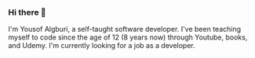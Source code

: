 ### Hi there 👋

I'm Yousof Algburi, a self-taught software developer. I've been teaching myself to code since the age of 12 (8 years now) through Youtube, books, and Udemy. I'm currently looking for a job as a developer. 
